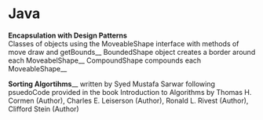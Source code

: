 # Java

**Encapsulation with Design Patterns**  
  Classes of objects using the MoveableShape interface with methods of move draw and getBounds__
    BoundedShape object creates a border around each MoveabelShape__
    CompoundShape compounds each MoveableShape__
    
    
**Sorting Algortihms**__
  written by Syed Mustafa Sarwar following psuedoCode provided in the book Introduction to Algorithms by Thomas H. Cormen (Author), Charles E. Leiserson (Author), Ronald L. Rivest (Author), Clifford Stein (Author)

